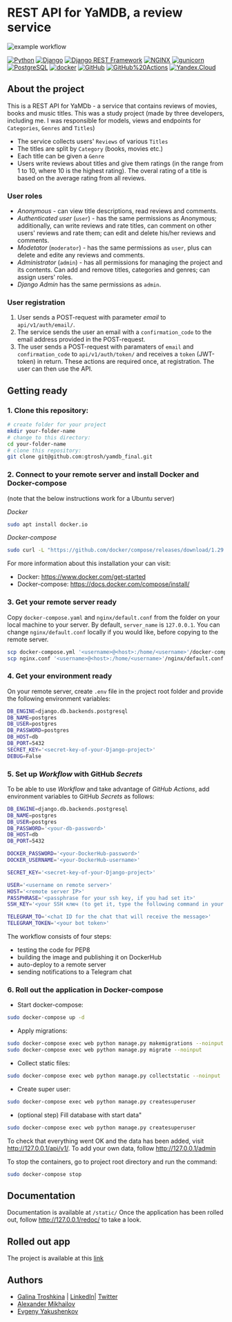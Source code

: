 # REST API for YaMDB, a review service

![example workflow](https://github.com/gtrosh/yamdb_final/actions/workflows/yamdb_workflow.yml/badge.svg)

[![Python](https://img.shields.io/badge/-Python-464646??style=flat-square&logo=Python)](https://www.python.org/)
[![Django](https://img.shields.io/badge/-Django-464646??style=flat-square&logo=Django)](https://www.djangoproject.com/)
[![Django REST Framework](https://img.shields.io/badge/-Django%20REST%20Framework-464646?style=flat-square&logo=Django%20REST%20Framework)](https://www.django-rest-framework.org/)
[![NGINX](https://img.shields.io/badge/-NGINX-464646??style=flat-square&logo=NGINX)](https://nginx.org/ru/)
[![gunicorn](https://img.shields.io/badge/-gunicorn-464646?style=flat-square&logo=gunicorn)](https://gunicorn.org/)
[![PostgreSQL](https://img.shields.io/badge/-PostgreSQL-464646??style=flat-square&logo=PostgreSQL)](https://www.postgresql.org/)
[![docker](https://img.shields.io/badge/-Docker-464646??style=flat-square&logo=docker)](https://www.docker.com/)
[![GitHub](https://img.shields.io/badge/-GitHub-464646??style=flat-square&logo=GitHub)](https://github.com/)
[![GitHub%20Actions](https://img.shields.io/badge/-GitHub%20Actions-464646??style=flat-square&logo=GitHub%20actions)](https://github.com/features/actions)
[![Yandex.Cloud](https://img.shields.io/badge/-Yandex.Cloud-464646?style=flat-square&logo=Yandex.Cloud)](https://cloud.yandex.ru/)

## About the project
This is a REST API for YaMDb - a service that contains reviews of movies, books and music titles. This was a study project (made by three developers, including me. I was responsible for models, views and endpoints for `Categories`, `Genres` and `Titles`) 

- The service collects users' `Reviews` of various `Titles`
- The titles are split by `Category` (books, movies etc.)
- Each title can be given a `Genre`
- Users write reviews about titles and give them ratings (in the range from 1 to 10, where 10 is the highest rating). The overal rating of a title is based on the average rating from all reviews.

### User roles
- *Anonymous* - can view title descriptions, read reviews and comments.
- *Authenticated user* (`user`) - has the same permissions as Anonymous; additionally, can write reviews and rate titles, can comment on other users' reviews and rate them; can edit and delete his/her reviews and comments.
- *Modetator* (`moderator`) - has the same permissions as `user`, plus can delete and edite any reviews and comments.
- *Administrator* (`admin`) - has all permissions for managing the project and its contents. Can add and remove titles, categories and genres; can assign users' roles.
- *Django Admin* has the same permissions as `admin`.

### User registration
1. User sends a POST-request with parameter *email* to `api/v1/auth/email/`.
2. The service sends the user an email with a `confirmation_code` to the email address provided in the POST-request.
3. The user sends a POST-request with paramaters of `email` and `confirmation_code` to `api/v1/auth/token/` and receives a `token` (JWT-token) in return.
These actions are required once, at registration. The user can then use the API.

## Getting ready

### 1. Clone this repository:
```bash
# create folder for your project
mkdir your-folder-name
# change to this directory:
cd your-folder-name
# clone this repository:
git clone git@github.com:gtrosh/yamdb_final.git
```
### 2. Connect to your remote server and install Docker and Docker-compose 
(note that the below instructions work for a Ubuntu server)

*Docker*
```bash
sudo apt install docker.io
```
*Docker-compose*
```bash
sudo curl -L "https://github.com/docker/compose/releases/download/1.29.2/docker-compose-$(uname -s)-$(uname -m)" -o /usr/local/bin/docker-compose
```
For more information about this installation your can visit:
- Docker: https://www.docker.com/get-started
- Docker-compose: https://docs.docker.com/compose/install/

### 3. Get your remote server ready 

Copy `docker-compose.yaml` and `nginx/default.conf` from the folder on your local machine to your server. By default, `server_name` is `127.0.0.1`. You can change `nginx/default.conf` locally if you would like, before copying to the remote server.
```bash
scp docker-compose.yml '<username>@<host>:/home/<username>'/docker-compose.yml
scp nginx.conf '<username>@<host>:/home/<username>'/nginx/default.conf
```
### 4. Get your environment ready

On your remote server, create `.env` file in the project root folder and provide the following environment variables:
```bash
DB_ENGINE=django.db.backends.postgresql
DB_NAME=postgres
DB_USER=postgres
DB_PASSWORD=postgres
DB_HOST=db
DB_PORT=5432
SECRET_KEY='<secret-key-of-your-Django-project>'
DEBUG=False
```
### 5. Set up *Workflow* with GitHub *Secrets*

To be able to use *Workflow* and take advantage of *GitHub Actions*, add environment variables to GitHub *Secrets* as follows:
```bash
DB_ENGINE=django.db.backends.postgresql
DB_NAME=postgres
DB_USER=postgres
DB_PASSWORD='<your-db-password>'
DB_HOST=db
DB_PORT=5432

DOCKER_PASSWORD='<your-DockerHub-password>'
DOCKER_USERNAME='<your-DockerHub-username>'

SECRET_KEY='<secret-key-of-your-Django-project>'

USER='<username on remote server>'
HOST='<remote server IP>'
PASSPHRASE='<passphrase for your ssh key, if you had set it>'
SSH_KEY='<your SSH ключ (to get it, type the following command in your terminal: cat ~/.ssh/id_rsa)>'

TELEGRAM_TO='<chat ID for the chat that will receive the message>'
TELEGRAM_TOKEN='<your bot token>'
```
The workflow consists of four steps:
- testing the code for PEP8
- building the image and publishing it on DockerHub
- auto-deploy to a remote server
- sending notifications to a Telegram chat

### 6. Roll out the application in Docker-compose

- Start docker-compose:
```bash
sudo docker-compose up -d
```
- Apply migrations:
```bash
sudo docker-compose exec web python manage.py makemigrations --noinput
sudo docker-compose exec web python manage.py migrate --noinput
```
- Collect static files:
```bash
sudo docker-compose exec web python manage.py collectstatic --noinput
```
- Create super user:
```bash
sudo docker-compose exec web python manage.py createsuperuser
```
- (optional step) Fill database with start data"
```bash
sudo docker-compose exec web python manage.py createsuperuser
```
To check that everything went OK and the data has been added, visit http://127.0.0.1/api/v1/. To add your own data, follow http://127.0.0.1/admin

To stop the containers, go to project root directory and run the command:
```bash
sudo docker-compose stop
```
## Documentation
Documentation is available at `/static/`
Once the application has been rolled out, follow http://127.0.0.1/redoc/ to take a look.

## Rolled out app
The project is available at this [link](http://http://178.154.198.178/api/v1/)

## Authors
- [Galina Troshkina](https://github.com/gtrosh) | [LinkedIn](https://www.linkedin.com/in/galina-troshkina-87683831)| [Twitter](https://twitter.com/LinaTrosh)
- [Alexander Mikhailov](https://github.com/Sasha-Mikhailov)
- [Evgeny Yakushenkov](https://github.com/Trvg51)
